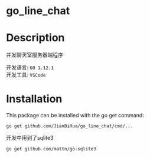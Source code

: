 go_line_chat
==========

# Description
并发聊天室服务器端程序

开发语言: `GO 1.12.1` \
开发工具: `VSCode`

# Installation

This package can be installed with the go get command:

    go get github.com/JianBiHua/go_line_chat/cmd/...


开发中用到了sqlite3
```Bash
go get github.com/mattn/go-sqlite3
```
